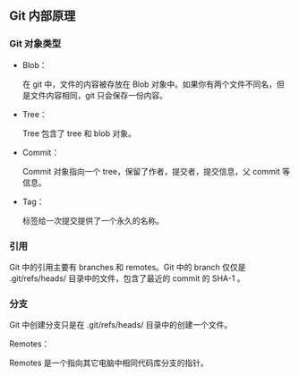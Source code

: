 ## Git 内部原理

### Git 对象类型

- Blob：

  在 git 中，文件的内容被存放在 Blob 对象中。如果你有两个文件不同名，但是文件内容相同，git 只会保存一份内容。

- Tree：

  Tree 包含了 tree 和 blob 对象。

- Commit：

  Commit 对象指向一个 tree，保留了作者，提交者，提交信息，父 commit 等信息。

- Tag：

  标签给一次提交提供了一个永久的名称。

### 引用

Git 中的引用主要有 branches 和 remotes。Git 中的 branch 仅仅是 .git/refs/heads/ 目录中的文件，包含了最近的 commit 的 SHA-1 。

### 分支

Git 中创建分支只是在 .git/refs/heads/ 目录中的创建一个文件。

Remotes：

Remotes 是一个指向其它电脑中相同代码库分支的指针。